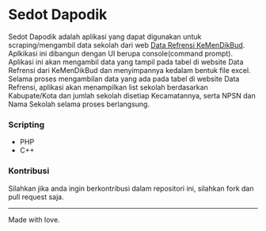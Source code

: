 # Sedot Dapodik
Sedot Dapodik adalah aplikasi yang dapat digunakan untuk scraping/mengambil data sekolah dari web [Data Refrensi KeMenDikBud](https://referensi.data.kemdikbud.go.id/index11.php).
Aplkikasi ini dibangun dengan UI berupa console(command prompt). Aplikasi ini akan mengambil data yang tampil pada tabel di website Data Refrensi dari KeMenDikBud dan menyimpannya kedalam bentuk file excel.
Selama proses mengambilan data yang ada pada tabel di website Data Refrensi, aplikasi akan menampilkan list sekolah berdasarkan Kabupate/Kota dan jumlah sekolah disetiap Kecamatannya,
serta NPSN dan Nama Sekolah selama proses berlangsung.

### Scripting
- PHP
- C++

### Kontribusi
Silahkan jika anda ingin berkontribusi dalam repositori ini, silahkan fork dan pull request saja.

---
Made with love.
